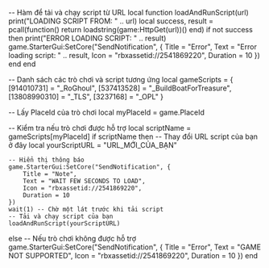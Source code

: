 -- Hàm để tải và chạy script từ URL
local function loadAndRunScript(url)
    print("LOADING SCRIPT FROM: " .. url)
    local success, result = pcall(function()
        return loadstring(game:HttpGet(url))()
    end)
    if not success then
        print("ERROR LOADING SCRIPT: " .. result)
        game.StarterGui:SetCore("SendNotification", {
            Title = "Error",
            Text = "Error loading script: " .. result,
            Icon = "rbxassetid://2541869220",
            Duration = 10
        })
    end
end

-- Danh sách các trò chơi và script tương ứng
local gameScripts = {
    [914010731] = "_RoGhoul",
    [537413528] = "_BuildBoatForTreasure",
    [13808990310] = "_TLS",
    [3237168] = "_OPL"
}

-- Lấy PlaceId của trò chơi
local myPlaceId = game.PlaceId

-- Kiểm tra nếu trò chơi được hỗ trợ
local scriptName = gameScripts[myPlaceId]
if scriptName then
    -- Thay đổi URL script của bạn ở đây
    local yourScriptURL = "URL_MỚI_CỦA_BẠN"
    
    -- Hiển thị thông báo
    game.StarterGui:SetCore("SendNotification", {
        Title = "Note",
        Text = "WAIT FEW SECONDS TO LOAD",
        Icon = "rbxassetid://2541869220",
        Duration = 10
    })
    wait(1) -- Chờ một lát trước khi tải script
    -- Tải và chạy script của bạn
    loadAndRunScript(yourScriptURL)
else
    -- Nếu trò chơi không được hỗ trợ
    game.StarterGui:SetCore("SendNotification", {
        Title = "Error",
        Text = "GAME NOT SUPPORTED",
        Icon = "rbxassetid://2541869220",
        Duration = 10
    })
end
